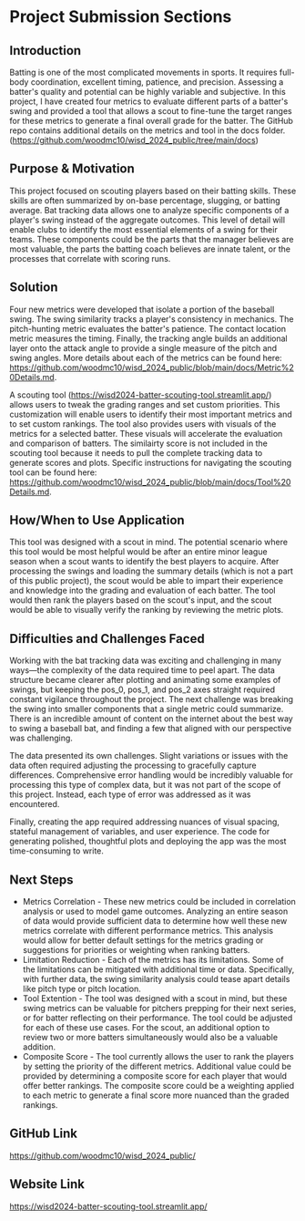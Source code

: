 # Project Submission Sections
## Introduction
Batting is one of the most complicated movements in sports. It requires full-body coordination, excellent timing, patience, and precision. Assessing a batter's quality and potential can be highly variable and subjective. In this project, I have created four metrics to evaluate different parts of a batter's swing and provided a tool that allows a scout to fine-tune the target ranges for these metrics to generate a final overall grade for the batter. The GitHub repo contains additional details on the metrics and tool in the docs folder. (https://github.com/woodmc10/wisd_2024_public/tree/main/docs)

## Purpose & Motivation
This project focused on scouting players based on their batting skills. These skills are often summarized by on-base percentage, slugging, or batting average. Bat tracking data allows one to analyze specific components of a player's swing instead of the aggregate outcomes. This level of detail will enable clubs to identify the most essential elements of a swing for their teams. These components could be the parts that the manager believes are most valuable, the parts the batting coach believes are innate talent, or the processes that correlate with scoring runs. 

## Solution
Four new metrics were developed that isolate a portion of the baseball swing. The swing similarity tracks a player's consistency in mechanics. The pitch-hunting metric evaluates the batter's patience. The contact location metric measures the timing. Finally, the tracking angle builds an additional layer onto the attack angle to provide a single measure of the pitch and swing angles. More details about each of the metrics can be found here: https://github.com/woodmc10/wisd_2024_public/blob/main/docs/Metric%20Details.md. 

A scouting tool (https://wisd2024-batter-scouting-tool.streamlit.app/) allows users to tweak the grading ranges and set custom priorities. This customization will enable users to identify their most important metrics and to set custom rankings. The tool also provides users with visuals of the metrics for a selected batter. These visuals will accelerate the evaluation and comparison of batters. The similairty score is not included in the scouting tool because it needs to pull the complete tracking data to generate scores and plots. Specific instructions for navigating the scouting tool can be found here: https://github.com/woodmc10/wisd_2024_public/blob/main/docs/Tool%20Details.md.

## How/When to Use Application
This tool was designed with a scout in mind. The potential scenario where this tool would be most helpful would be after an entire minor league season when a scout wants to identify the best players to acquire. After processing the swings and loading the summary details (which is not a part of this public project), the scout would be able to impart their experience and knowledge into the grading and evaluation of each batter. The tool would then rank the players based on the scout's input, and the scout would be able to visually verify the ranking by reviewing the metric plots. 

## Difficulties and Challenges Faced
Working with the bat tracking data was exciting and challenging in many ways—the complexity of the data required time to peel apart. The data structure became clearer after plotting and animating some examples of swings, but keeping the pos_0, pos_1, and pos_2 axes straight required constant vigilance throughout the project. The next challenge was breaking the swing into smaller components that a single metric could summarize. There is an incredible amount of content on the internet about the best way to swing a baseball bat, and finding a few that aligned with our perspective was challenging. 

The data presented its own challenges. Slight variations or issues with the data often required adjusting the processing to gracefully capture differences. Comprehensive error handling would be incredibly valuable for processing this type of complex data, but it was not part of the scope of this project. Instead, each type of error was addressed as it was encountered. 

Finally, creating the app required addressing nuances of visual spacing, stateful management of variables, and user experience. The code for generating polished, thoughtful plots and deploying the app was the most time-consuming to write. 

## Next Steps
* Metrics Correlation - These new metrics could be included in correlation analysis or used to model game outcomes. Analyzing an entire season of data would provide sufficient data to determine how well these new metrics correlate with different performance metrics. This analysis would allow for better default settings for the metrics grading or suggestions for priorities or weighting when ranking batters.
* Limitation Reduction - Each of the metrics has its limitations. Some of the limitations can be mitigated with additional time or data. Specifically, with further data, the swing similarity analysis could tease apart details like pitch type or pitch location.
* Tool Extention - The tool was designed with a scout in mind, but these swing metrics can be valuable for pitchers prepping for their next series, or for batter reflecting on their performance. The tool could be adjusted for each of these use cases. For the scout, an additional option to review two or more batters simultaneously would also be a valuable addition.
* Composite Score - The tool currently allows the user to rank the players by setting the priority of the different metrics. Additional value could be provided by determining a composite score for each player that would offer better rankings. The composite score could be a weighting applied to each metric to generate a final score more nuanced than the graded rankings.

## GitHub Link
https://github.com/woodmc10/wisd_2024_public/

## Website Link
https://wisd2024-batter-scouting-tool.streamlit.app/


